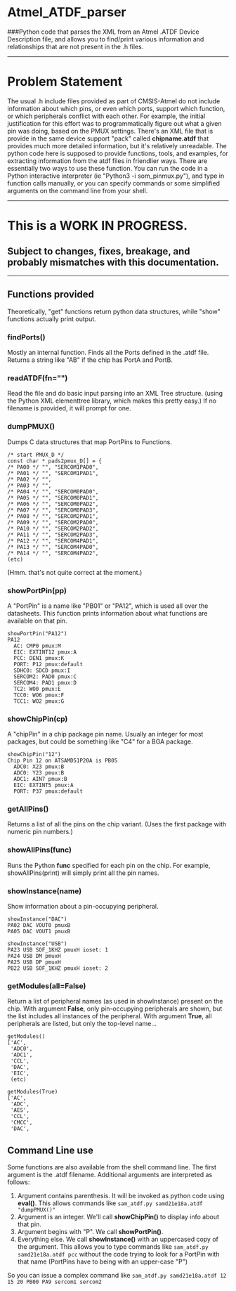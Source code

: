# Atmel\_ATDF\_parser
###Python code that parses the XML from an Atmel .ATDF Device Description file, and allows you to find/print various information and relationships that are not present in the .h files.

 ----
# Problem Statement
The usual .h include files provided as part of CMSIS-Atmel do not include information about which pins, or even which ports, support which function, or which peripherals conflict with each other.  For example, the initial justification for this effort was to programmatically figure out what a given pin was doing, based on the PMUX settings.
There's an XML file that is provide in the same device support "pack" called __chipname.atdf__ that provides much more detailed information, but it's relatively unreadable.
The python code here is supposed to provide functions, tools, and examples, for extracting information from the atdf files in friendlier ways.
There are essentially two ways to use these function.  You can run the code in a Python interactive interpreter (ie "Python3 -i som_pinmux.py"), and type in function calls manually, or you can specify commands or some simplified arguments on the command line from your shell.

----
# This is a WORK IN PROGRESS.
## Subject to changes, fixes, breakage, and probably mismatches with this documentation.

----
## Functions provided
Theoretically, "get" functions return python data structures, while "show" functions actually print output.

### findPorts()
Mostly an internal function.  Finds all the Ports defined in the .atdf file.  Returns a string like "AB" if the chip has PortA and PortB.

### readATDF(fn="")
Read the file and do basic input parsing into an XML Tree structure.  (using the Python XML elementtree library, which makes this pretty easy.)  If no filename is provided, it will prompt for one.

### dumpPMUX()
Dumps C data structures that map PortPins to Functions.

~~~
/* start PMUX_D */ 
const char * pads2pmux_D[] = {
/* PA00 */ "", "SERCOM1PAD0",
/* PA01 */ "", "SERCOM1PAD1",
/* PA02 */ "",
/* PA03 */ "",
/* PA04 */ "", "SERCOM0PAD0",
/* PA05 */ "", "SERCOM0PAD1",
/* PA06 */ "", "SERCOM0PAD2",
/* PA07 */ "", "SERCOM0PAD3",
/* PA08 */ "", "SERCOM2PAD1",
/* PA09 */ "", "SERCOM2PAD0",
/* PA10 */ "", "SERCOM2PAD2",
/* PA11 */ "", "SERCOM2PAD3",
/* PA12 */ "", "SERCOM4PAD1",
/* PA13 */ "", "SERCOM4PAD0",
/* PA14 */ "", "SERCOM4PAD2",
(etc)
~~~
(Hmm.  that's not quite correct at the moment.)

### showPortPin(pp)
A "PortPin" is a name like "PB01" or "PA12", which is used all over the datasheets.  This function prints information about what functions are available on that pin.

~~~
showPortPin("PA12")
PA12
  AC: CMP0 pmux:M
  EIC: EXTINT12 pmux:A
  PCC: DEN1 pmux:K
  PORT: P12 pmux:default
  SDHC0: SDCD pmux:I
  SERCOM2: PAD0 pmux:C
  SERCOM4: PAD1 pmux:D
  TC2: WO0 pmux:E
  TCC0: WO6 pmux:F
  TCC1: WO2 pmux:G
~~~
  
### showChipPin(cp)
A "chipPin" in a chip package pin name.  Usually an integer for most packages, but could be something like "C4" for a BGA package.

~~~
showChipPin("12")
Chip Pin 12 on ATSAMD51P20A is PB05
  ADC0: X23 pmux:B
  ADC0: Y23 pmux:B
  ADC1: AIN7 pmux:B
  EIC: EXTINT5 pmux:A
  PORT: P37 pmux:default
~~~
### getAllPins()
Returns a list of all the pins on the chip variant.  (Uses the first package with numeric pin numbers.)

### showAllPins(func)
Runs the Python __func__ specified for each pin on the chip.  For example, showAllPins(print) will simply print all the pin names.

### showInstance(name)
Show information about a pin-occupying peripheral.

~~~
showInstance("DAC")
PA02 DAC VOUT0 pmuxB 
PA05 DAC VOUT1 pmuxB 
~~~
~~~
showInstance("USB")
PA23 USB SOF_1KHZ pmuxH ioset: 1
PA24 USB DM pmuxH 
PA25 USB DP pmuxH 
PB22 USB SOF_1KHZ pmuxH ioset: 2
~~~

### getModules(all=False)
Return a list of peripheral names (as used in showInstance) present on the chip.  With argument __False__, only pin-occupying peripherals are shown, but the list includes all instances of the peripheral.
With argument __True__, all peripherals are listed, but only the top-level name...

~~~
getModules()
['AC',
 'ADC0',
 'ADC1',
 'CCL',
 'DAC',
 'EIC',
 (etc)
~~~

~~~
getModules(True)
['AC',
 'ADC',
 'AES',
 'CCL',
 'CMCC',
 'DAC',
~~~

## Command Line use
Some functions are also available from the shell command line.
The first argument is the .atdf filename.
Additional arguments are interpreted as follows:

1. Argument contains parenthesis.  It will be invoked as python code using __eval()__.  This allows commands like `sam_atdf.py samd21e18a.atdf "dumpPMUX()"`
2. Argument is an integer.  We'll call __showChipPin()__  to display info about that pin.
3. Argument begins with "P".  We call __showPortPin()__.
4. Everything else.  We call __showInstance()__ with an uppercased copy of the argument.  This allows you to type commands like `sam_atdf.py samd21e18a.atdf pcc` without the code trying to look for a PortPin with that name (PortPins have to being with an upper-case "P")

So you can issue a complex command like `sam_atdf.py samd21e18a.atdf 12 15 20 PB00 PA9 sercom1 sercom2`




